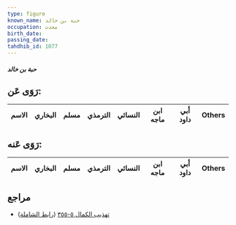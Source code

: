 ```yaml
---
type: figure
known_name: حبة بن خالد
occupation: محدث
birth_date:
passing_date:
tahdhib_id: 1077
---
```

##### حبة بن خالد

## رَوَى عَن:
| الاسم | البخاري | مسلم | الترمذي | النسائي | ابن ماجه | أبي داود | Others |
| ----- | ------- | ---- | ------- | ------- | -------- | -------- | ------ |
## رَوَى عَنه:
| الاسم | البخاري | مسلم | الترمذي | النسائي | ابن ماجه | أبي داود | Others |
| ----- | ------- | ---- | ------- | ------- | -------- | -------- | ------ |
## مراجع
- [تهذيب الكمال ٥-٣٥٥](obsidian://open?vault=Tahdhib-al-Kamal&file=Figures/١٠٧٧-حبة%20بن%20خالد) ([رابط الشاملة](https://shamela.ws/book/3722/2433))